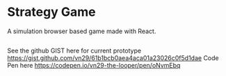 # Strategy Game
A simulation browser based game made with React.

![]()

See the github GIST here for current prototype https://gist.github.com/vn29/61b1bcb0aea4aca01a23026c0f5d1dae
Code Pen here https://codepen.io/vn29-the-looper/pen/oNvmEbq
